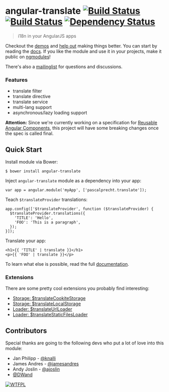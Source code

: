 # angular-translate [![Build Status](https://travis-ci.org/PascalPrecht/angular-translate.png?branch=master)](https://travis-ci.org/PascalPrecht/angular-translate) [![Build Status](https://travis-ci.org/PascalPrecht/angular-translate.png?branch=canary)](https://travis-ci.org/PascalPrecht/angular-translate) [![Dependency Status](https://gemnasium.com/PascalPrecht/angular-translate.png)](https://gemnasium.com/PascalPrecht/angular-translate)

> i18n in your AngularJS apps

Checkout the [demos](https://github.com/PascalPrecht/angular-translate/wiki/Demos) and [help out](CONTRIBUTING.md) making things better. You can start by reading the [docs](https://github.com/PascalPrecht/angular-translate/wiki).
If you like the module and use it in your projects, make it public on [ngmodules](http://ngmodules.org/modules/angular-translate)!

There's also a [mailinglist](https://groups.google.com/forum/#!forum/angular-translate) for questions and discussions.

### Features
* translate filter
* translate directive
* translate service
* multi-lang support
* asynchronous/lazy loading support

**Attention:** Since we're currently working on a specification for [Reusable Angular Components](https://github.com/PascalPrecht/angular-component-spec/tree/proposal), this project will have some breaking changes once the spec is called final.


## Quick Start
Install module via Bower:
````
$ bower install angular-translate
````

Inject <code>angular-translate</code> module as a dependency into your app:

````
var app = angular.module('myApp', ['pascalprecht.translate']);
````

Teach <code>$translateProvider</code> translations:

````
app.config(['$translateProvider', function ($translateProvider) {
  $translateProvider.translations({
    'TITLE': 'Hello',
    'FOO': 'This is a paragraph',
  });
}]);
````

Translate your app:
````
<h1>{{ 'TITLE' | translate }}</h1>
<p>{{ 'FOO' | translate }}</p>
````

To learn what else is possible, read the full [documentation](https://github.com/PascalPrecht/angular-translate/wiki).

### Extensions
There are some pretty cool extensions you probably find interesting:

* [Storage: $translateCookiteStorage](https://github.com/PascalPrecht/angular-translate-storage-cookie)
* [Storage: $translateLocalStorage](https://github.com/PascalPrecht/angular-translate-storage-local)
* [Loader: $translateUrlLoader](https://github.com/PascalPrecht/angular-translate-loader-url)
* [Loader: $translateStaticFilesLoader](https://github.com/PascalPrecht/angular-translate-loader-static-files)

## Contributors

Special thanks are going to the following devs who put a lot of love into this module:

* Jan Philipp - [@knalli](https://github.com/knalli)
* James Andres - [@jamesandres](https://github.com/jamesandres)
* Andy Joslin - [@ajoslin](https://github.com/ajoslin)
* [@DWand](https://github.com/DWand)

[![WTFPL](http://www.wtfpl.net/wp-content/uploads/2012/12/wtfpl-badge-4.png)](http://wtfpl.net)
